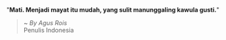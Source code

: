 "**Mati. Menjadi mayat itu mudah, yang sulit manunggaling kawula gusti.**"

> ~ _By Agus Rois_  
Penulis Indonesia
